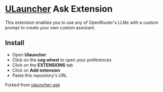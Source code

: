 # [ULauncher](https://ulauncher.io/) Ask Extension

This extension enables you to use any of OpenRouter's LLMs with a custom prompt to create your own custom assistant.

## Install

- Open **Ulauncher**
- Click on the **cog wheel** to open your preferences
- Click on the **EXTENSIONS** tab
- Click on **Add extension**
- Paste this repository's URL

Forked from [ulauncher-ask](https://github.com/up-the-hill/ulauncher-ask)
